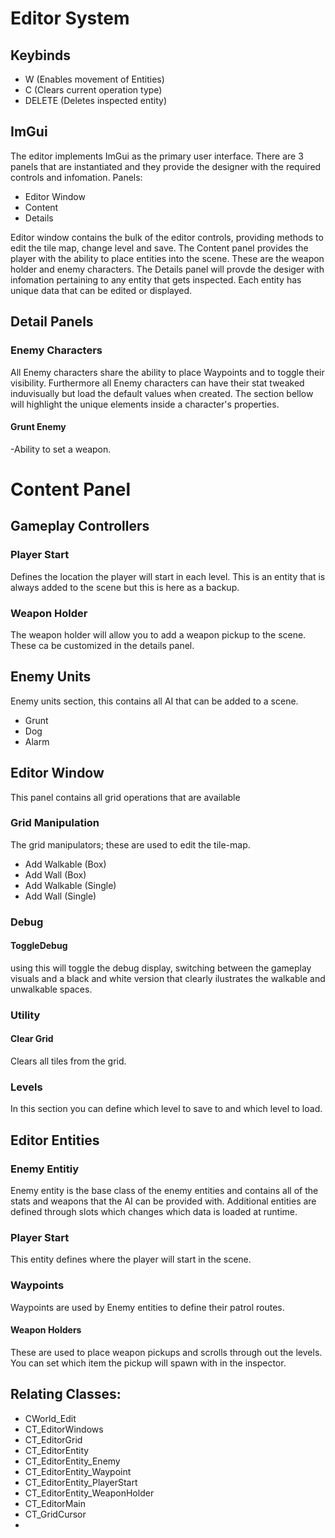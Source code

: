 # Editor System
## Keybinds
- W (Enables movement of Entities)
- C (Clears current operation type)
- DELETE (Deletes inspected entity)

## ImGui

The editor implements ImGui as the primary user interface. There are 3 panels that are instantiated and they provide the designer with the required controls and infomation.
Panels: 
- Editor Window
- Content
- Details

Editor window contains the bulk of the editor controls, providing methods to edit the tile map, change level and save. 
The Content panel provides the player with the ability to place entities into the scene. These are the weapon holder and enemy characters.
The Details panel will provde the desiger with infomation pertaining to any entity that gets inspected. Each entity has unique data that can be edited or displayed.

## Detail Panels
### Enemy Characters
All Enemy characters share the ability to place Waypoints and to toggle their visibility. 
Furthermore all Enemy characters can have their stat tweaked induvisually but load the default values when created.
The section bellow will highlight the unique elements inside a character's properties.
#### Grunt Enemy
-Ability to set a weapon.

# Content Panel 
## Gameplay Controllers
### Player Start
Defines the location the player will start in each level. This is an entity that is always added to the scene but this is here as a backup.

### Weapon Holder
The weapon holder will allow you to add a weapon pickup to the scene. These ca be customized in the details panel.

## Enemy Units
Enemy units section, this contains all AI that can be added to a scene.
- Grunt
- Dog
- Alarm
## Editor Window
This panel contains all grid operations that are available
### Grid Manipulation
The grid manipulators; these are used to edit the tile-map.
- Add Walkable (Box)
- Add Wall (Box)
- Add Walkable (Single)
- Add Wall (Single) 
### Debug
#### ToggleDebug
using this will toggle the debug display, switching between the gameplay visuals and a black and white version that clearly ilustrates the walkable and unwalkable spaces.

### Utility
#### Clear Grid
Clears all tiles from the grid.

### Levels
In this section you can define which level to save to and which level to load.

## Editor Entities
### Enemy Entitiy
Enemy entity is the base class of the enemy entities and contains all of the stats and weapons that the AI can be provided with. Additional entities are defined through slots which changes which data is loaded at runtime.

### Player Start
This entity defines where the player will start in the scene.

### Waypoints
Waypoints are used by Enemy entities to define their patrol routes.

#### Weapon Holders
These are used to place weapon pickups and scrolls through out the levels. You can set which item the pickup will spawn with in the inspector.




## Relating Classes:

- CWorld_Edit
- CT_EditorWindows
- CT_EditorGrid
- CT_EditorEntity
- CT_EditorEntity_Enemy
- CT_EditorEntity_Waypoint
- CT_EditorEntity_PlayerStart
- CT_EditorEntity_WeaponHolder
- CT_EditorMain
- CT_GridCursor
- 